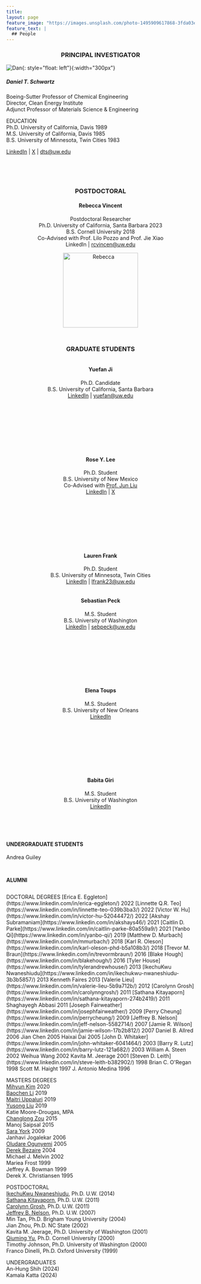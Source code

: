 ```yaml
---
title:
layout: page
feature_image: "https://images.unsplash.com/photo-1495909617868-3fda03e184ef?ixlib=rb-1.2.1&ixid=eyJhcHBfaWQiOjEyMDd9&auto=format&fit=crop&w=1554&q=80"
feature_text: |
  ## People
---
```

<h3><center> PRINCIPAL INVESTIGATOR  </center></h3>

![Dan](/images/dts.jpg){: style="float: left"}{:width="300px"}
<!--<img src="/images/dts.jpg" alt="Dan Schwartz" width="300"/>-->
##### Daniel T. Schwartz  
Boeing-Sutter Professor of Chemical Engineering  
Director, Clean Energy Institute  
Adjunct Professor of Materials Science & Engineering

EDUCATION  
Ph.D. University of California, Davis 1989  
M.S.  University of California, Davis 1985  
B.S.  University of Minnesota, Twin Cities 1983  

[LinkedIn](https://www.linkedin.com/in/dt-schwartz/) \| [X](https://twitter.com/dt_schwartz) \| [dts@uw.edu](mailto:dts@uw.edu)

<div style="height:50px;font-size:50px;">&nbsp;</div>

<div style="text-align: center;">
    <h3>POSTDOCTORAL</h3>
    <h4>Rebecca Vincent</h4>
</div>

<div style="text-align: center;">
    <p>Postdoctoral Researcher<br/>
    Ph.D. University of California, Santa Barbara 2023<br/>
    B.S. Cornell University 2018<br/>
    Co-Advised with <a href="https://www.cheme.washington.edu/facultyfinder/lilo-pozzo" style="text-decoration: none;">Prof. Lilo Pozzo</a> and <a href="https://www.me.washington.edu/facultyfinder/jie-xiao" style="text-decoration: none;">Prof. Jie Xiao</a><br/>
    <a href="https://www.linkedin.com/in/rebecca-vincent/" style="text-decoration: none;">LinkedIn</a> | <a href="mailto:rcvincen@uw.edu">rcvincen@uw.edu</a></p>
    <img src="/images/Rebecca.jpg" alt="Rebecca" width="200"/>
</div>

<div style="height:25px;font-size:25px;">&nbsp;</div>

<h3 style="text-align: center;">GRADUATE STUDENTS</h3>
<div style="display: flex; justify-content: center; gap: 120px; flex-wrap: wrap; text-align: center; width: 100%;">
  <div style="flex: 1; min-width: 250px; max-width: 300px;">
    <h4>Yuefan Ji</h4>
    <p>Ph.D. Candidate<br/> B.S. University of California, Santa Barbara<br/>
    <a href="https://www.linkedin.com/in/yuefan-ji/">LinkedIn</a> | <a href="mailto:yuefan@uw.edu">yuefan@uw.edu</a></p>
  </div>
  <div style="flex: 1; min-width: 250px; max-width: 300px;">
    <h4>Rose Y. Lee</h4>
    <p>Ph.D. Student<br/> B.S. University of New Mexico<br/> 
    Co-Advised with <a href="https://www.cheme.washington.edu/facultyfinder/jun-liu">Prof. Jun Liu</a><br/>
    <a href="https://www.linkedin.com/in/rose-yesl-lee-2938aa194/">LinkedIn</a> | 
    <a href="https://twitter.com/roseyesl_lee">X</a></p>
  </div>
  <div style="flex: 1; min-width: 250px; max-width: 300px;">
    <h4>Lauren Frank</h4>
    <p>Ph.D. Student<br/> B.S. University of Minnesota, Twin Cities<br/>
    <a href="https://www.linkedin.com/in/lauren-frank-uw/">LinkedIn</a> |  <a href="mailto:lfrank23@uw.edu">lfrank23@uw.edu</a></p>
  </div>
</div>
<!-- New Row -->
<div style="display: flex; justify-content: center; gap: 120px; flex-wrap: wrap; text-align: center; width: 100%;">
  <div style="flex: 1; min-width: 250px; max-width: 300px;">
    <h4>Sebastian Peck</h4>
    <p>M.S. Student<br/> B.S. University of Washington<br/>
    <a href="https://www.linkedin.com/in/sebastian-peck-5a9300192/">LinkedIn</a> |  <a href="mailto:sebpeck@uw.edu">sebpeck@uw.edu</a></p>
  </div>
  <div style="flex: 1; min-width: 250px; max-width: 300px;">
    <h4>Elena Toups</h4>
    <p>M.S. Student<br/> B.S. University of New Orleans<br/>
    <a href="https://www.linkedin.com/in/elenatoups/">LinkedIn</a></p>
  </div>
  <div style="flex: 1; min-width: 250px; max-width: 300px;">
    <h4>Babita Giri</h4>
    <p>M.S. Student<br/> B.S. University of Washington<br/>
    <a href="https://www.linkedin.com/in/babita-giri-a83580253/">LinkedIn</a></p>
  </div>
</div>

<div style="height:50px;"></div>

#### UNDERGRADUATE STUDENTS  
Andrea Guiley    
<div style="height:10px;font-size:10px;">&nbsp;</div>

#### ALUMNI
<div style="height:10px;"></div>
DOCTORAL  DEGREES   
[Erica E. Eggleton](https://www.linkedin.com/in/erica-eggleton/) 2022  
[Linnette Q.R. Teo](https://www.linkedin.com/in/linnette-teo-039b3ba3/) 2022  
[Victor W. Hu](https://www.linkedin.com/in/victor-hu-52044472/) 2022  
[Akshay Subramaniam](https://www.linkedin.com/in/akshays46/) 2021  
[Caitlin D. Parke](https://www.linkedin.com/in/caitlin-parke-80a559a9/) 2021  
[Yanbo Qi](https://www.linkedin.com/in/yanbo-qi/) 2019  
[Matthew D. Murbach](https://www.linkedin.com/in/mmurbach/) 2018  
[Karl R. Oleson](https://www.linkedin.com/in/karl-oleson-phd-b5a108b3/) 2018  
[Trevor M. Braun](https://www.linkedin.com/in/trevormbraun/) 2016   
[Blake Hough](https://www.linkedin.com/in/blakehough/) 2016  
[Tyler House](https://www.linkedin.com/in/tylerandrewhouse/) 2013  
[IkechuKwu Nwaneshiudu](https://www.linkedin.com/in/ikechukwu-nwaneshiudu-3b3b5857/) 2013  
Kenneth Faires 2013  
[Valerie Lieu](https://www.linkedin.com/in/valerie-lieu-5b9a712b/) 2012  
[Carolynn Grosh](https://www.linkedin.com/in/carolynngrosh/) 2011  
[Sathana Kitayaporn](https://www.linkedin.com/in/sathana-kitayaporn-274b2419/) 2011  
Shaghayegh Abbasi 2011  
[Joseph Fairweather](https://www.linkedin.com/in/josephfairweather/) 2009  
[Perry Cheung](https://www.linkedin.com/in/perrycheung/) 2009  
[Jeffrey B. Nelson](https://www.linkedin.com/in/jeff-nelson-5582714/) 2007  
[Jamie R. Wilson](https://www.linkedin.com/in/jamie-wilson-17b2b812/) 2007  
Daniel B. Allred 2006  
Jian Chen 2005  
Haixai Dai 2005  
[John D. Whitaker](https://www.linkedin.com/in/john-whitaker-6041464/) 2003  
[Barry R. Lutz](https://www.linkedin.com/in/barry-lutz-121a682/) 2003  
William A. Steen 2002  
Weihua Wang 2002  
Kavita M. Jeerage 2001    
[Steven D. Leith](https://www.linkedin.com/in/steve-leith-b382902/) 1998  
Brian C. O'Regan 1998   
Scott M. Haight 1997  
J. Antonio Medina 1996     

MASTERS  DEGREES  
[Mihyun Kim](https://www.linkedin.com/in/mihyun-kim-2017/) 2020  
[Baochen Li](https://www.linkedin.com/in/baochen-li-4aba41171/) 2019  
[Maitri Uppaluri](https://www.linkedin.com/in/maitri-uppaluri-5ba8a2a6/) 2019  
[Yusong Liu](https://www.linkedin.com/in/yusong-liu-39852282/) 2019  
Katie Moore-Drougas, MPA  
[Changlong Zou](https://www.linkedin.com/in/changlong-zou-805203b9/) 2015  
Manoj Saipsal 2015  
[Sara York](https://www.linkedin.com/in/sara-york-3b687b1b/) 2009  
Janhavi Jogalekar 2006  
[Oludare Ogunyemi](https://www.linkedin.com/in/oludare-ogunyemi-ba272a16/) 2005  
[Derek Bezaire](https://www.linkedin.com/in/derekbezaire/) 2004  
Michael J. Melvin 2002  
Mariea Frost 1999  
Jeffrey A. Bowman 1999    
Derek X. Christiansen 1995    


POSTDOCTORAL  
[IkechuKwu Nwaneshiudu](https://www.linkedin.com/in/ikechukwu-nwaneshiudu-3b3b5857/), Ph.D. U.W. (2014)  
[Sathana Kitayaporn](https://www.linkedin.com/in/sathana-kitayaporn-274b2419/), Ph.D. U.W. (2011)  
[Carolynn Grosh](https://www.linkedin.com/in/carolynngrosh/), Ph.D. U.W. (2011)  
[Jeffrey B. Nelson](https://www.linkedin.com/in/jeff-nelson-5582714/), Ph.D. U.W. (2007)  
Min Tan, Ph.D. Brigham Young University (2004)  
Jian Zhou, Ph.D. NC State (2002)  
Kavita M. Jeerage, Ph.D. University of Washington (2001)  
[Qiuming Yu](https://www.linkedin.com/in/qiuming-yu-ab919382/), Ph.D. Cornell University (2000)  
Timothy Johnson, Ph.D. University of Washington (2000)  
Franco Dinelli, Ph.D. Oxford University (1999) 

UNDERGRADUATES  
An-Hung Shih (2024)  
Kamala Katta (2024)  
